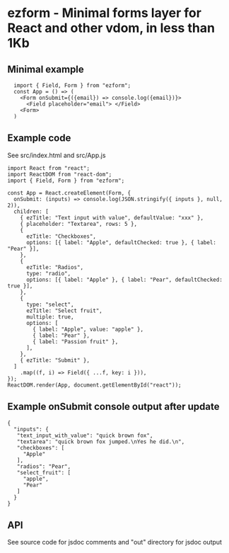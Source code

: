 # ezform - Minimal forms layer for React and other vdom, in less than 1Kb

## Minimal example

```
  import { Field, Form } from "ezform";
  const App = () => (
    <Form onSubmit={({email}) => console.log({email})}>
      <Field placeholder="email"> </Field>
    <Form>
  )
```

## Example code

See src/index.html and src/App.js

```
import React from "react";
import ReactDOM from "react-dom";
import { Field, Form } from "ezform";

const App = React.createElement(Form, {
  onSubmit: (inputs) => console.log(JSON.stringify({ inputs }, null, 2)),
  children: [
    { ezTitle: "Text input with value", defaultValue: "xxx" },
    { placeholder: "Textarea", rows: 5 },
    {
      ezTitle: "Checkboxes",
      options: [{ label: "Apple", defaultChecked: true }, { label: "Pear" }],
    },
    {
      ezTitle: "Radios",
      type: "radio",
      options: [{ label: "Apple" }, { label: "Pear", defaultChecked: true }],
    },
    {
      type: "select",
      ezTitle: "Select fruit",
      multiple: true,
      options: [
        { label: "Apple", value: "apple" },
        { label: "Pear" },
        { label: "Passion fruit" },
      ],
    },
    { ezTitle: "Submit" },
  ]
    .map((f, i) => Field({ ...f, key: i })),
});
ReactDOM.render(App, document.getElementById("react"));
```

## Example onSubmit console output after update

```
{
  "inputs": {
   "text_input_with_value": "quick brown fox",
   "textarea": "quick brown fox jumped.\nYes he did.\n",
   "checkboxes": [
     "Apple"
   ],
   "radios": "Pear",
   "select_fruit": [
     "apple",
     "Pear"
   ]
  }
}
```

## API

See source code for jsdoc comments and "out" directory for jsdoc output
